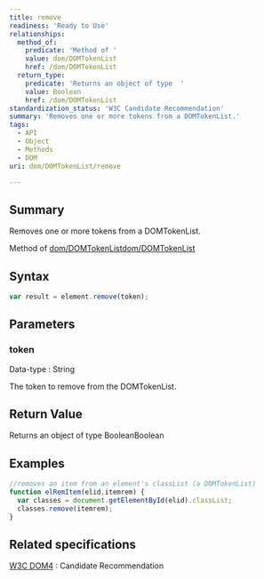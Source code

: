 ```yaml
---
title: remove
readiness: 'Ready to Use'
relationships:
  method_of:
    predicate: 'Method of '
    value: dom/DOMTokenList
    href: /dom/DOMTokenList
  return_type:
    predicate: 'Returns an object of type  '
    value: Boolean
    href: /dom/DOMTokenList
standardization_status: 'W3C Candidate Recommendation'
summary: 'Removes one or more tokens from a DOMTokenList.'
tags:
  - API
  - Object
  - Methods
  - DOM
uri: dom/DOMTokenList/remove

---
```

## Summary

Removes one or more tokens from a DOMTokenList.

Method of [dom/DOMTokenList](/dom/DOMTokenList)[dom/DOMTokenList](/dom/DOMTokenList)

## Syntax

``` js
var result = element.remove(token);
```

## Parameters

### token

 Data-type
:   String

 The token to remove from the DOMTokenList.

## Return Value

Returns an object of type BooleanBoolean

## Examples

``` js
//removes an item from an element's classList (a DOMTokenList)
function elRemItem(elid,itemrem) {
  var classes = document.getElementById(elid).classList;
  classes.remove(itemrem);
}
```

## Related specifications

[W3C DOM4](http://www.w3.org/TR/dom/)
:   Candidate Recommendation
